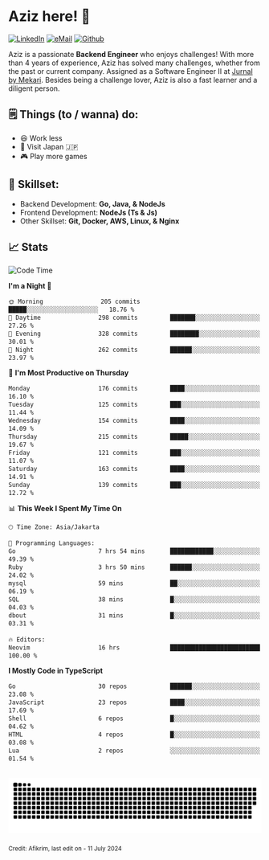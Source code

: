 # Aziz here! 👋

[![LinkedIn](https://img.shields.io/static/v1?message=afikrim&logo=linkedin&label=&color=0077B5&logoColor=white&labelColor=&style=for-the-badge)](https://www.linkedin.com/in/afikrim)
[![eMail](https://img.shields.io/static/v1?message=afikrim10@gmail.com&logo=gmail&label=&color=D14836&logoColor=white&labelColor=&style=for-the-badge)](mailto:afikrim10@gmail.com)
[![Github](https://komarev.com/ghpvc/?username=afikrim&label=Visitors&style=for-the-badge)](https://www.github.com/afikrim)

<!--Introduction-->
Aziz is a passionate **Backend Engineer** who enjoys challenges! With more than 4 years of experience, Aziz has solved many challenges, whether from the past or current company. Assigned as a Software Engineer II at [Jurnal by Mekari](https://jurnal.id). Besides being a challenge lover, Aziz is also a fast learner and a diligent person.

<!--Things TODO-->
## 🗒️ Things (to / wanna) do:

- 😆 Work less
- 🚀 Visit Japan 🇯🇵
- 🎮 Play more games

<!--Skillset-->
## 🏅 Skillset:

- Backend Development: **Go, Java, & NodeJs**
- Frontend Development: **NodeJs (Ts & Js)**
- Other Skillset: **Git, Docker, AWS, Linux, & Nginx**

## 📈 Stats  

<!--START_SECTION:waka-->
![Code Time](http://img.shields.io/badge/Code%20Time-1%2C667%20hrs%2020%20mins-blue)

**I'm a Night 🦉** 

```text
🌞 Morning                205 commits         █████░░░░░░░░░░░░░░░░░░░░   18.76 % 
🌆 Daytime                298 commits         ███████░░░░░░░░░░░░░░░░░░   27.26 % 
🌃 Evening                328 commits         ████████░░░░░░░░░░░░░░░░░   30.01 % 
🌙 Night                  262 commits         ██████░░░░░░░░░░░░░░░░░░░   23.97 % 
```
📅 **I'm Most Productive on Thursday** 

```text
Monday                   176 commits         ████░░░░░░░░░░░░░░░░░░░░░   16.10 % 
Tuesday                  125 commits         ███░░░░░░░░░░░░░░░░░░░░░░   11.44 % 
Wednesday                154 commits         ████░░░░░░░░░░░░░░░░░░░░░   14.09 % 
Thursday                 215 commits         █████░░░░░░░░░░░░░░░░░░░░   19.67 % 
Friday                   121 commits         ███░░░░░░░░░░░░░░░░░░░░░░   11.07 % 
Saturday                 163 commits         ████░░░░░░░░░░░░░░░░░░░░░   14.91 % 
Sunday                   139 commits         ███░░░░░░░░░░░░░░░░░░░░░░   12.72 % 
```


📊 **This Week I Spent My Time On** 

```text
🕑︎ Time Zone: Asia/Jakarta

💬 Programming Languages: 
Go                       7 hrs 54 mins       ████████████░░░░░░░░░░░░░   49.39 % 
Ruby                     3 hrs 50 mins       ██████░░░░░░░░░░░░░░░░░░░   24.02 % 
mysql                    59 mins             ██░░░░░░░░░░░░░░░░░░░░░░░   06.19 % 
SQL                      38 mins             █░░░░░░░░░░░░░░░░░░░░░░░░   04.03 % 
dbout                    31 mins             █░░░░░░░░░░░░░░░░░░░░░░░░   03.31 % 

🔥 Editors: 
Neovim                   16 hrs              █████████████████████████   100.00 % 
```

**I Mostly Code in TypeScript** 

```text
Go                       30 repos            ██████░░░░░░░░░░░░░░░░░░░   23.08 % 
JavaScript               23 repos            ████░░░░░░░░░░░░░░░░░░░░░   17.69 % 
Shell                    6 repos             █░░░░░░░░░░░░░░░░░░░░░░░░   04.62 % 
HTML                     4 repos             █░░░░░░░░░░░░░░░░░░░░░░░░   03.08 % 
Lua                      2 repos             ░░░░░░░░░░░░░░░░░░░░░░░░░   01.54 % 
```




<!--END_SECTION:waka-->


<br clear="both">

<div align="center">
  <img src="https://raw.githubusercontent.com/afikrim/afikrim/output/snake.svg" alt="Snake animation" />
</div>


<sub>Credit: Afikrim, last edit on - 11 July 2024</sub>
